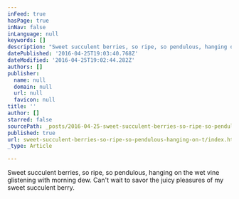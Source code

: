 ```yaml
---
inFeed: true
hasPage: true
inNav: false
inLanguage: null
keywords: []
description: "Sweet succulent berries, so ripe, so pendulous, hanging on the wet vine glistening with morning dew. Can't wait to savor the juicy pleasures of my sweet succulent berry. "
datePublished: '2016-04-25T19:03:40.768Z'
dateModified: '2016-04-25T19:02:44.282Z'
authors: []
publisher:
  name: null
  domain: null
  url: null
  favicon: null
title: ''
author: []
starred: false
sourcePath: _posts/2016-04-25-sweet-succulent-berries-so-ripe-so-pendulous-hanging-on-t.md
published: true
url: sweet-succulent-berries-so-ripe-so-pendulous-hanging-on-t/index.html
_type: Article

---
```

Sweet succulent berries, so ripe, so pendulous, hanging on the wet vine glistening with morning dew. Can't wait to savor the juicy pleasures of my sweet succulent berry.